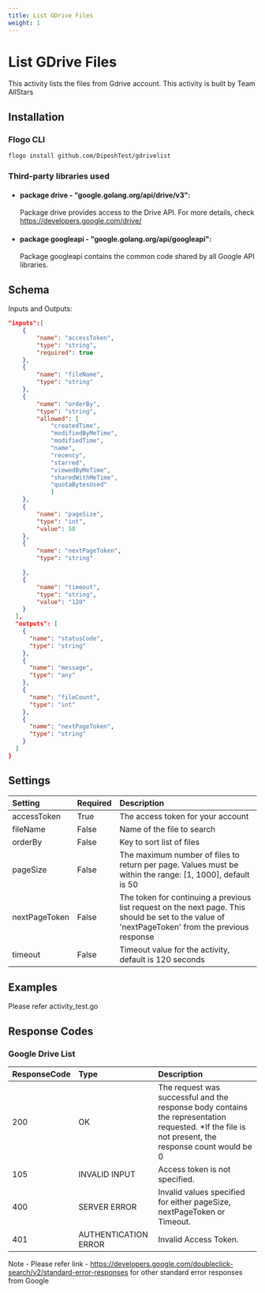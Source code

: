 ```yaml
---
title: List GDrive Files
weight: 1
---
```


# List GDrive Files
This activity lists the files from Gdrive account. This activity is built by Team AllStars

## Installation

### Flogo CLI
```bash
flogo install github.com/DipeshTest/gdrivelist
```

### Third-party libraries used
- #### package drive - "google.golang.org/api/drive/v3":
	Package drive provides access to the Drive API. For more details, check https://developers.google.com/drive/
- #### package googleapi - "google.golang.org/api/googleapi":
	Package googleapi contains the common code shared by all Google API libraries.
	
## Schema
Inputs and Outputs:

```json
"inputs":[
    {
		"name": "accessToken",
		"type": "string",
		"required": true
	},
	{
		"name": "fileName",
		"type": "string"
	},
	{
		"name": "orderBy",
		"type": "string",
		"allowed": [
			"createdTime",
			"modifiedByMeTime",
			"modifiedTime",
			"name",
			"recency",
			"starred",
			"viewedByMeTime",
			"sharedWithMeTime",
			"quotaBytesUsed"
			]
	},
	{
		"name": "pageSize",
		"type": "int",
		"value": 50
	},
	{
		"name": "nextPageToken",
		"type": "string"

	},
	{
		"name": "timeout",
		"type": "string",
		"value": "120"
	}
  ],
  "outputs": [
    {
      "name": "statusCode",
      "type": "string"
    },
    {
      "name": "message",
      "type": "any"
    },
    {
      "name": "fileCount",
      "type": "int"
    },
    {
      "name": "nextPageToken",
      "type": "string"
    }
  ]
}
```
## Settings
| Setting     | Required | Description |
|:------------|:---------|:------------|
| accessToken | True     | The access token for your account |         
| fileName   | False    | Name of the file to search |
| orderBy    | False     | Key to sort list of files |  
| pageSize   | False     | The maximum number of files to return per page. Values must be within the range: [1, 1000], default is 50 |
| nextPageToken | False  | The token for continuing a previous list request on the next page. This should be set to the value of 'nextPageToken' from the previous response | 
| timeout       | False    | Timeout value for the activity, default is 120 seconds|

## Examples
Please refer activity_test.go


## Response Codes
### Google Drive List
| ResponseCode     | Type | Description |
|:------------|:---------|:------------|
|200 |OK| The request was successful and the response body contains the representation requested. *If the file is not present, the response count would be 0|
|105 |INVALID INPUT| Access token is not specified.|
|400 |SERVER ERROR| Invalid values specified for either pageSize, nextPageToken or Timeout.|
|401 |AUTHENTICATION ERROR| Invalid Access Token.|

Note - Please refer link - https://developers.google.com/doubleclick-search/v2/standard-error-responses for other standard error responses from Google 